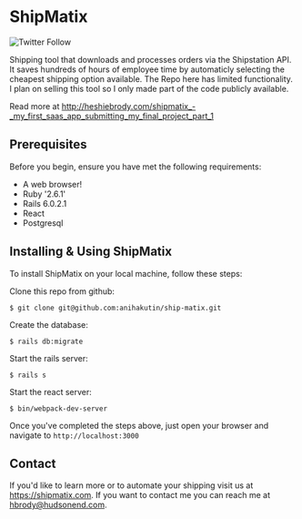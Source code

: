 # ShipMatix
![Twitter Follow](https://img.shields.io/twitter/follow/heshiebee?style=social)

Shipping tool that downloads and processes orders via the Shipstation API. It saves hundreds of hours of employee time by automaticly selecting the cheapest shipping option available.
The Repo here has limited functionality. I plan on selling this tool so I only made part of the code publicly available.

Read more at http://heshiebrody.com/shipmatix_-_my_first_saas_app_submitting_my_final_project_part_1

## Prerequisites

Before you begin, ensure you have met the following requirements:
* A web browser!
* Ruby '2.6.1'
* Rails 6.0.2.1
* React
* Postgresql

## Installing & Using ShipMatix

To install ShipMatix on your local machine, follow these steps:

Clone this repo from github:
```
$ git clone git@github.com:anihakutin/ship-matix.git
```
Create the database:
```
$ rails db:migrate
```
Start the rails server:
```
$ rails s
```
Start the react server:
```
$ bin/webpack-dev-server
```
Once you've completed the steps above, just open your browser and navigate to ```http://localhost:3000```

## Contact

If you'd like to learn more or to automate your shipping visit us at https://shipmatix.com.
If you want to contact me you can reach me at hbrody@hudsonend.com.
